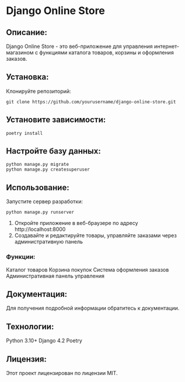 # Django Online Store
## Описание:
Django Online Store - это веб-приложение для управления интернет-магазином с функциями каталога товаров, корзины и оформления заказов.

## Установка:
Клонируйте репозиторий:
```
git clone https://github.com/yourusername/django-online-store.git
```
## Установите зависимости:
```
poetry install
```
## Настройте базу данных:
```
python manage.py migrate
python manage.py createsuperuser
```
## Использование:
Запустите сервер разработки:
```
python manage.py runserver
```
1. Откройте приложение в веб-браузере по адресу http://localhost:8000
2. Создавайте и редактируйте товары, управляйте заказами через административную панель
### Функции:
Каталог товаров
Корзина покупок
Система оформления заказов
Административная панель управления
## Документация:
Для получения подробной информации обратитесь к документации.

## Технологии:
Python 3.10+
Django 4.2
Poetry
## Лицензия:
Этот проект лицензирован по лицензии MIT.